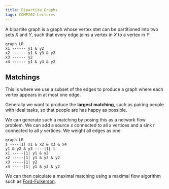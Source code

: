 ```yaml
---
title: Bipartite Graphs
tags: COMP202 Lectures
---
```

A bipartite graph is a graph whose vertex stet can be partitioned into two sets $X$ and $Y$, such that every edge joins a vertex in $X$ to a vertex in $Y$:

```mermaid
graph LR
x1 ------ y1 & y2
x2 ------ y1 & y3 & y2
x3 ------ y2
x4 ------ y1 & y3 & y2
```

## Matchings
This is where we use a subset of the edges to produce a graph where each vertex appears in at most one edge.

Generally we want to produce the **largest matching**, such as pairing people with ideal tasks, so that people are has happy as possible.

We can generate such a matching by posing this as a network flow problem. We can add a source $s$ connected to all $x$ vertices and a sink $t$ connected to all $y$ vertices. We weight all edges as one:

```mermaid
graph LR
s ----|1| x1 & x2 & x3 & x4
y1 & y2 & y3 ----|1| t
x1 -----|1| y1 & y2
x2 -----|1| y1 & y3 & y2
x3 -----|1| y2
x4 -----|1| y1 & y3 & y2
```

We can then calculate a maximal matching using a maximal flow algorithm such as [Ford-Fulkerson]({{site.baseurl}}/comp202/lectures/2022/05/07/1#ford-fulkerson-method).